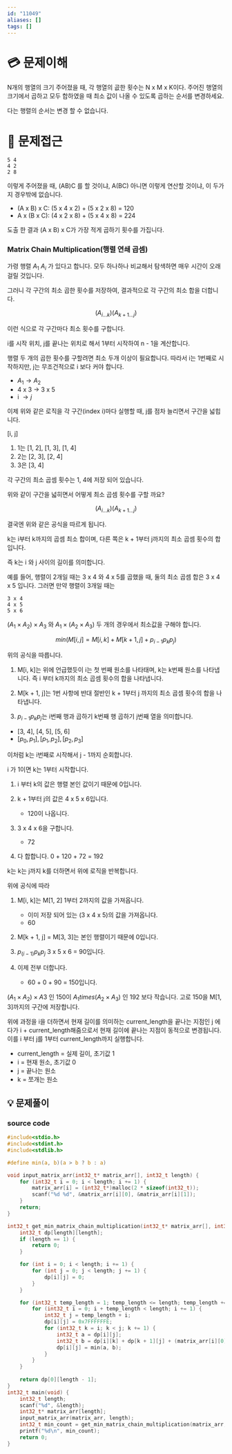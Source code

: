 ```yaml
---
id: "11049"
aliases: []
tags: []
---
```


# 💳 문제이해

N개의 행열의 크기 주어졌을 때, 각 행열의 곲한 횟수는 N x M x K이다. 주어진 행열의
크기에서 곱하고 모두 합하였을 때 최소 값이 나올 수 있도록 곱하는 순서를 변경하세요.

다는 행렬의 순서는 변경 할 수 없습니다.

# 🚥 문제접근

```
5 4
4 2 
2 8
```

이렇게 주어졌을 때, (AB)C 를 할 것이냐, A(BC) 아니면 이렇게 연산할 것이냐,
이 두가지 경우밖에 없습니다.

- (A x B) x C: (5 x 4 x 2) + (5 x 2 x 8) = 120
- A x (B x C): (4 x 2 x 8) + (5 x 4 x 8) = 224

도출 한 결과 (A x B) x C가 가장 적게 곱하기 횟수를 가집니다. 


### Matrix Chain Multiplication(행렬 연쇄 곱셈)

가령 행렬 $A_1 ~ A_i$ 가 있다고 합니다.
모두 하나하나 비교해서 탐색하면 매우 시간이 오래 걸릴 것입니다.

그러니 각 구간의 최소 곱한 횟수를 저장하여, 결과적으로 각 구간의 최소 
합을 더합니다.

$$(A_{i...k})(A_{k+1 ...j})$$

이런 식으로 각 구간마다 최소 횟수를 구합니다.

i를 시작 위치, j를 끝나는 위치로 해서 1부터 시작하여 n - 1을 계산합니다.

행렬 두 개의 곱한 횟수를 구할려면 최소 두개 이상이 필요합니다.
따라서 i는 1번째로 시작하지만, j는 무조건적으로 i 보다 커야 합니다.

- $A_1 \rightarrow A_2$
- 4 x 3 $\rightarrow$ 3 x 5
- i $\rightarrow j$

이제 위와 같은 로직을 각 구간(index i)마다 실행할 때, j를 점차 늘리면서
구간을 넓힙니다.

[i, j]
1. 1는 [1, 2], [1, 3], [1, 4]
2. 2는 [2, 3], [2, 4]
3. 3은 [3, 4]

각 구간의 최소 곱셈 횟수는 1, 4에 저장 되어 있습니다.

위와 같이 구간을 넓히면서 어떻게 최소 곱셈 횟수를 구할 까요?

$$(A_{i...k})(A_{k+1 ...j})$$

결국엔 위와 같은 공식을 따르게 됩니다.

k는 i부터 k까지의 곱셈 최소 합이며, 다른 쪽은 k + 1부터 j까지의 최소 곱셈
횟수의 합입니다.

즉 k는 i 와 j 사이의 길이를 의미합니다.

예를 들어, 행렬이 2개일 때는
3 x 4 와  4 x 5를 곱했을 때, 둘의 최소 곱셈 합은 3 x 4 x 5 입니다.
그러면 만약 행렬이 3개일 때는 

```
3 x 4
4 x 5
5 x 6
```
($A_1 \times A_2) \times A_3$
와
$A_1 \times (A_2 \times A_3)$ 두 개의 경우에서 최소값을 구해야 합니다.

$$min(M[i, j] = M[i, k] + M[k + 1, j] + p_{i - 1}p_kp_j)$$

위의 공식을 따릅니다.

1. M[i, k]는 위에 언급했듯이 i는 첫 번째 원소를 나타태며, k는 k번째 원소를 나타냅니다.
즉 i 부터 k까지의 최소 곱셈 횟수의 합을 나타냅니다.

2. M[k + 1, j]는 1번 사항에 반대 절반인 k + 1부터 j 까지의 최소 곱셈 횟수의 합을
나타냅니다.

3. $p_{i - 1}p_kp_j$는 i번째 행과 곱하기 k번째 행 곱하기 j번째 열을 의미합니다.

- [3, 4], [4, 5], [5, 6]
- $[p_0, p_1], [p_1, p_2], [p_2, p_3]$

이처럼 k는 i번째로 시작해서 j - 1까지 순회합니다.

i 가 1이면 k는 1부터 시작합니다.
1. i 부터 k의 값은 행렬 본인 값이기 때문에 0입니다.
2. k + 1부터 j의 값은 4 x 5 x 6입니다.
    - 120이 나옵니다.
3. 3 x 4 x 6을 구합니다. 
    - 72

4. 다 합합니다. 0 + 120 + 72 = 192

k는 k는 j까지 k를 더하면서 위에 로직을 반복합니다.

위에 공식에 따라
1. M[i, k]는 M[1, 2] 1부터 2까지의 값을 가져옵니다.
    - 이미 저장 되어 있는 (3 x 4 x 5)의 값을 가져옵니다.    
    - 60

2. M[k + 1, j] = M[3, 3]는 본인 행렬이기 때문에 0입니다.

3. $p_(i - 1)p_kp_j$ 3 x 5 x 6 = 90입니다.
4. 이제 전부 더합니다.
    - 60 + 0 + 90 = 150입니다.

$(A_1 \times A_2) \times A3$ 인 150이
$A_1 times (A_2 \times A_3)$ 인 192 보다 작습니다.
고로 150을 M[1, 3]까지의 구간에 저장합니다.

위에 과정을 i을 더하면서 현재 길이를 의미하는 current_length을 끝나는 지점인
j 에다가 i + current_length해줌으로서 현재 길이에 끝나는 지점이 동적으로 
변경됩니다. 이를 i 부터 j를 1부터 current_length까지 실행합니다.

- current_length = 실제 길이, 초기값 1
- i = 현재 원소, 초기값 0
- j = 끝나는 원소
- k = 쪼개는 원소


## 💡 문제풀이

### source code

```c
#include<stdio.h>
#include<stdint.h>
#include<stdlib.h>

#define min(a, b)(a > b ? b : a)

void input_matrix_arr(int32_t* matrix_arr[], int32_t length) {
    for (int32_t i = 0; i < length; i += 1) {
		matrix_arr[i] = (int32_t*)malloc(2 * sizeof(int32_t));
        scanf("%d %d", &matrix_arr[i][0], &matrix_arr[i][1]);
    }
    return;
}

int32_t get_min_matrix_chain_multiplication(int32_t* matrix_arr[], int32_t length) {
    int32_t dp[length][length];
    if (length == 1) {
        return 0;
    }

    for (int i = 0; i < length; i += 1) {
        for (int j = 0; j < length; j += 1) {
            dp[i][j] = 0; 
        }
    }

    for (int32_t temp_length = 1; temp_length <= length; temp_length += 1) {
        for (int32_t i = 0; i + temp_length < length; i += 1) {
            int32_t j = temp_length + i;
            dp[i][j] = 0x7FFFFFFE;
            for (int32_t k = i; k < j; k += 1) {
                int32_t a = dp[i][j];
                int32_t b = dp[i][k] + dp[k + 1][j] + (matrix_arr[i][0] * matrix_arr[k][1] * matrix_arr[j][1]);
                dp[i][j] = min(a, b);
            }
        }
    }
    
    return dp[0][length - 1]; 
}
int32_t main(void) {
    int32_t length;
    scanf("%d", &length);
    int32_t* matrix_arr[length];
    input_matrix_arr(matrix_arr, length);
    int32_t min_count = get_min_matrix_chain_multiplication(matrix_arr, length);
	printf("%d\n", min_count);
    return 0;
}
```
